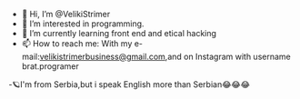 - 👋 Hi, I’m @VelikiStrimer
- 👀 I’m interested in programming.
- 🌱 I’m currently learning front end and etical hacking
- 📫 How to reach me: 
With my e-mail:velikistrimerbusiness@gmail.com,and on Instagram with username brat.programer

-🪐I'm from Serbia,but i speak English more than Serbian😂😂😂
<!---
VelikiStrimer/VelikiStrimer is a ✨ special ✨ repository because its `README.md` (this file) appears on your GitHub profile.
You can click the Preview link to take a look at your changes.
--->

